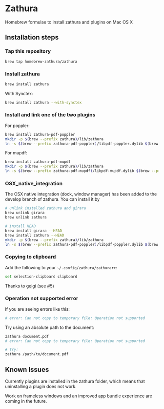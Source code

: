 # Zathura

Homebrew formulae to install zathura and plugins on Mac OS X

## Installation steps

### Tap this repository
```sh
brew tap homebrew-zathura/zathura
```

### Install zathura
```sh
brew install zathura
```

With Synctex:
```sh
brew install zathura --with-synctex
```

### Install and link one of the two plugins

For poppler:
```sh
brew install zathura-pdf-poppler
mkdir -p $(brew --prefix zathura)/lib/zathura
ln -s $(brew --prefix zathura-pdf-poppler)/libpdf-poppler.dylib $(brew --prefix zathura)/lib/zathura/libpdf-poppler.dylib
```

For mupdf:
```sh
brew install zathura-pdf-mupdf
mkdir -p $(brew --prefix zathura)/lib/zathura
ln -s $(brew --prefix zathura-pdf-mupdf)/libpdf-mupdf.dylib $(brew --prefix zathura)/lib/zathura/libpdf-mupdf.dylib
```

### OSX_native_integration

The OSX native integration (dock, window manager) has been added to the develop branch of zathura.
You can install it by
```sh
# unlink installed zathura and girara
brew unlink girara
brew unlink zathura

# install HEAD
brew install girara --HEAD
brew install zathura --HEAD
mkdir -p $(brew --prefix zathura)/lib/zathura
ln -s $(brew --prefix zathura-pdf-poppler)/libpdf-poppler.dylib $(brew --prefix zathura)/lib/zathura/libpdf-poppler.dylib
```

### Copying to clipboard
Add the following to your `~/.config/zathura/zathurarc`:
```sh
set selection-clipboard clipboard
```
Thanks to [geigi](https://github.com/geigi) (see [#5](https://github.com/zegervdv/homebrew-zathura/issues/5))

### Operation not supported error

If you are seeing errors like this:
```sh
# error: Can not copy to temporary file: Operation not supported
```

Try using an absolute path to the document:
```sh
zathura document.pdf
# error: Can not copy to temporary file: Operation not supported

# Try:
zathura /path/to/document.pdf
```

## Known Issues
Currently plugins are installed in the zathura folder, which means that uninstalling a plugin does not work.

Work on frameless windows and an improved app bundle experience are coming in the future.
